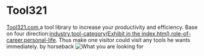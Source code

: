 # Tool321
<a href="tool321.com">Tool321.com<a>,a tool library to increase your productivity and efficiency.
Base on four direction:<a href="/cn/i/industry.html">industry<a>,<a href="/cn/index.html">tool-category(Exhibit in the index.html)<a>,<a href="/cn/r/rolecategory.html">role-of-career<a>,<a href="/cn/p/#">personal-life<a>.
Thus make one visitor could visit any tools he wants immediately.
by horseback
<img src="http://www.tool321.com/img/IMG_0357.JPG" alt="What you are looking for"/>

